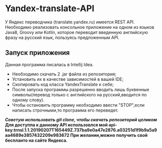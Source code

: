 # Yandex-translate-API
У Яндекс переводчика (translate.yandex.ru) имеется REST API. Необходимо реализовать консольное
приложение на одном из языков Java8, Groovy или Kotlin, которое переводит введенную
английскую фразу на русский язык, пользуясь предложенным API.
## Запуск приложения
Данная программа писалась в Intellij Idea.
* Необходимо скачать 2 .jar файла из репозитория;
* Установить их в качестве зависимостей в вашей IDE;
* Скопировать код класса YandexTranslate к себе;
* После запуска программы разрешенно вводить лишь буквенные символы(перевод только с английского на русский,вводится по одному слову).
* Чтобы остановить программу необходимо ввести "STOP",если написать строчными,то программа его переведет.

***Советую использовать git clone, чтобы скачать репозиторий целиком***
**Для доступпа к данному API использовлся мой api-key:trnsl.1.1.20190207T165449Z.737ba9e0a47e2876.a03251d1f9b9a5a9aa4689e3857432209e983672
При желании,можно получить свой беспланто на сайте Яндекса.**
